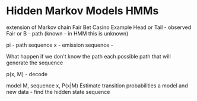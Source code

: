 # Hidden Markov Models HMMs
extension of Markov chain
Fair Bet Casino Example 
Head or Tail - observed
Fair or B - path (known - in HMM this is unknown)

pi - path sequence
x - emission sequence - 

What happen if we don't know the path
each possible path that will generate the sequence

p(x, M) - decode

model M, sequence x, P(x|M)
Estimate transition probabilities
a model and new data - find the hidden state sequence
<!--stackedit_data:
eyJoaXN0b3J5IjpbLTEwNTYxNzQyMSwxODkxODI4MzcwLDE5OD
U5MDA1OTIsOTQ4NjExODc3LDYwOTQxNjkwNiw3MTk0NjE5NjEs
MzUwODMxNjI0LC0yMDg4NzQ2NjEyLDczMDk5ODExNl19
-->